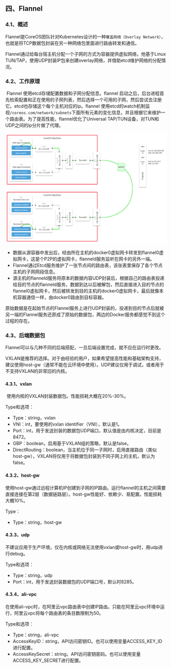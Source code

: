 ## 四、Flannel

### 4.1、概述

​		Flannel是CoreOS团队针对Kubernetes设计的一种`覆盖网络（Overlay Network）`，也就是将TCP数据包封装在另一种网络包里面进行路由转发和通信。

Flannel通过给每台宿主机分配一个子网的方式为容器提供虚拟网络，他基于Linux TUN/TAP，使用UDP封装IP包来创建overlay网络，并借助etcd维护网络的分配情况。



### 4.2、工作原理

​		Flannel 使用etcd存储配置数据和子网分配信息。flannel 启动之后，后台进程首先检索配置和正在使用的子网列表，然后选择一个可用的子网，然后尝试去注册它。etcd也存储这个每个主机对应的ip。flannel 使用etcd的watch机制监视`/coreos.com/network/subnets`下面所有元素的变化信息，并且根据它来维护一个路由表。为了提高性能，flannel优化了Universal TAP/TUN设备，对TUN和UDP之间的ip分片做了代理。

![flannel](../../images/flannel.png)

- 数据从源容器中发出后，经由所在主机的docker0虚拟网卡转发到flannel0虚拟网卡，这是个P2P的虚拟网卡，flanneld服务监听在网卡的另外一端。
- Flannel通过Etcd服务维护了一张节点间的路由表，该张表里保存了各个节点主机的子网网段信息。
- 源主机的flanneld服务将原本的数据内容UDP封装后，根据自己的路由表投递给目的节点的flanneld服务，数据到达以后被解包，然后直接进入目的节点的flannel0虚拟网卡，然后被转发到目的主机的docker0虚拟网卡，最后就像本机容器通信一样，由docker0路由到目标容器。

​       原始数据是在起始节点的Flannel服务上进行UDP封装的，投递到目的节点后就被另一端的Flannel服务还原成了原始的数据包，两边的Docker服务都感觉不到这个过程的存在。



### 4.3、后端数据包

​		Flannel可以与几种不同的后端搭配，一旦后端设置完成，就不应在运行时更改。

​		VXLAN是推荐的选择。对于由经验的用户，如果希望提高性能和基础架构支持，建议使用host-gw（通常不能在云环境中使用）。UDP建议仅用于调试，或者用于不支持VXLAN的非常旧的内核。

#### 4.3.1、vxlan

​		使用内核的VXLAN封装数据包。性能损耗大概在20%-30%。

Type和选项：

- Type：string，vxlan
- VNI：int，要使用的vxlan identifier（VNI），默认是1。
- Port：int，用于发送封装的数据包UDP端口，默认值是由内核决定，目前是8472。
- GBP：boolean，启用基于VXLAN组的策略，默认是false。
- DirectRouting：boolean，当主机位于同一子网时，启用直接路由（类似host-gw），VXLAN将仅用于将数据包封装到不同子网上的主机，默认为false。



#### 4.3.2、host-gw

​		使用host-gw通过远程计算机IP创建到子网的IP路由。运行flannel的主机之间需要直接连接在第2层（数据链路层）。host-gw性能好、依赖少、易配置。性能损耗大概10%。

Type：

- Type：string，host-gw



#### 4.3.3、udp

​		不建议应用于生产环境，仅在内核或网络无法使用vxlan或host-gw时，用udp进行debug。

Type和选项：

- Type：string，udp
- Port：int，用于发送封装数据包的UDP端口号，默认时8285。



#### 4.3.4、ali-vpc

​		在使用ali-vpc时，在阿里云vpc路由表中创建IP路由。只能在阿里云vpc环境中运行，阿里云vpc将每个路由表的条目数限制为50。

Type和选项：

- Type：string，ali-vpc
- AccessKeyID：string，API访问密钥ID。也可以使用变量ACCESS_KEY_ID进行配置。
- AccessKeySecret：string，API访问密钥密码。也可以使用变量ACCESS_KEY_SECRET进行配置。

